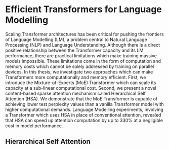 # Efficient Transformers for Language Modelling

Scaling Transformer architectures has been critical for pushing the frontiers of Language Modelling (LM), a problem central to Natural Language Processing (NLP) and Language Understanding. Although there is a direct positive relationship between the Transformer capacity and its LM performance, there are practical limitations which make training massive models impossible. These limitations come in the form of computation and memory costs which cannot be solely addressed by training on parallel devices. In this thesis, we investigate two approaches which can make Transformers more computationally and memory efficient. First, we introduce the Mixture-of-Experts (MoE) Transformer which can scale its capacity at a sub-linear computational cost. Second, we present a novel content-based sparse attention mechanism called Hierarchical Self Attention (HSA). We demonstrate that the MoE Transformer is capable of achieving lower test perplexity values than a vanilla Transformer model with higher computational demands. Language Modelling experiments, involving a Transformer which uses HSA in place of conventional attention, revealed that HSA can speed up attention computation by up to 330% at a negligible cost in model performance.

## Hierarchical Self Attention

